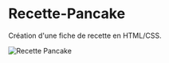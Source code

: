 # Recette-Pancake

Création d'une fiche de recette en HTML/CSS.


![Recette Pancake](https://github.com/LaetitiaBertomeu/Recette-Pancake/assets/133353977/a491933b-6196-43f2-a5c3-86eb0b6acf30)
